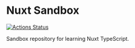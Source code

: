 # Nuxt Sandbox

[![Actions Status](https://github.com/e7a894/nuxt-sandbox/workflows/github%20pages/badge.svg)](https://github.com/e7a894/nuxt-sandbox/actions)

Sandbox repository for learning Nuxt TypeScript.
